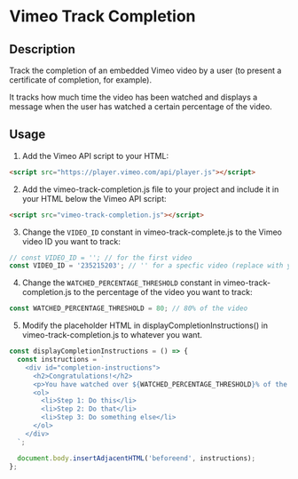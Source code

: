 # Vimeo Track Completion

## Description
Track the completion of an embedded Vimeo video by a user (to present a certificate of completion, for example).

It tracks how much time the video has been watched and displays a message when the user has watched a certain percentage of the video.



## Usage
1. Add the Vimeo API script to your HTML:
```html
<script src="https://player.vimeo.com/api/player.js"></script>
```

2. Add the vimeo-track-completion.js file to your project and include it in your HTML below the Vimeo API script:
```html
<script src="vimeo-track-completion.js"></script>
```

3. Change the `VIDEO_ID` constant in vimeo-track-complete.js to the Vimeo video ID you want to track:
```javascript
// const VIDEO_ID = ''; // for the first video
const VIDEO_ID = '235215203'; // '' for a specfic video (replace with your video id)
```

4. Change the `WATCHED_PERCENTAGE_THRESHOLD` constant in vimeo-track-completion.js to the percentage of the video you want to track:
```javascript
const WATCHED_PERCENTAGE_THRESHOLD = 80; // 80% of the video
```

5. Modify the placeholder HTML in displayCompletionInstructions() in vimeo-track-completion.js to whatever you want. 
```javascript
const displayCompletionInstructions = () => {
  const instructions = `
    <div id="completion-instructions">
      <h2>Congratulations!</h2>
      <p>You have watched over ${WATCHED_PERCENTAGE_THRESHOLD}% of the video. To claim your certificate of completion, please follow the instructions below:</p>
      <ol>
        <li>Step 1: Do this</li>
        <li>Step 2: Do that</li>
        <li>Step 3: Do something else</li>
      </ol>
    </div>
  `;

  document.body.insertAdjacentHTML('beforeend', instructions);
};


